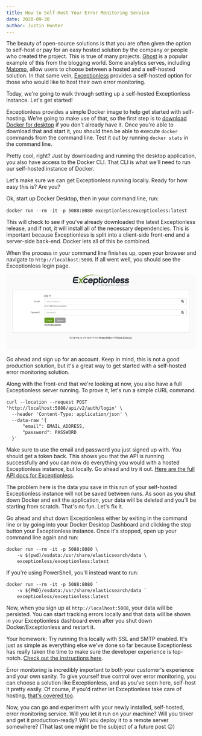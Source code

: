 ```yaml
---
title: How to Self-Host Your Error Monitoring Service
date: 2020-09-30
author: Justin Hunter
---
```

The beauty of open-source solutions is that you are often given the option to self-host or pay for an easy hosted solution by the company or people who created the project. This is true of many projects. [Ghost](https://ghost.org) is a popular example of this from the blogging world. Some analytics serves, including [Matomo](https://matomo.org/matomo-on-premise/), allow users to choose between a hosted and a self-hosted solution. In that same vein, [Exceptionless](https://exceptionless.com) provides a self-hosted option for those who would like to host their own error monitoring.

Today, we're going to walk through setting up a self-hosted Exceptionless instance. Let's get started!

Exceptionless provides a simple Docker image to help get started with self-hosting. We're going to make use of that, so the first step is to [download Docker for desktop](https://www.docker.com/get-started) if you don't already have it. Once you're able to download that and start it, you should then be able to execute `docker` commands from the command line. Test it out by running `docker stats` in the command line.

Pretty cool, right? Just by downloading and running the desktop application, you also have access to the Docker CLI. That CLI is what we'll need to run our self-hosted instance of Docker.

Let's make sure we can get Exceptionless running locally. Ready for how easy this is? Are you?

Ok, start up Docker Desktop, then in your command line, run:

`docker run --rm -it -p 5088:8080 exceptionless/exceptionless:latest`

This will check to see if you've already downloaded the latest Exceptionless release, and if not, it will install all of the necessary dependencies. This is important because Exceptionless is split into a client-side front-end and a server-side back-end. Docker lets all of this be combined.

When the process in your command line finishes up, open your browser and navigate to `http://localhost:5000`. If all went well, you should see the Exceptionless login page.

[![Exceptionless self-hosted login page](/assets/img/news/self-hosted-login.png)](/assets/img/news/self-hosted-login.png)

Go ahead and sign up for an account. Keep in mind, this is not a good production solution, but it's a great way to get started with a self-hosted error monitoring solution.

Along with the front-end that we're looking at now, you also have a full Exceptionless server running. To prove it, let's run a simple cURL command.

```shell
curl --location --request POST 'http://localhost:5088/api/v2/auth/login' \
  --header 'Content-Type: application/json' \
  --data-raw '{
      "email": EMAIL_ADDRESS,
      "password": PASSWORD
  }'
```

Make sure to use the email and password you just signed up with. You should get a token back. This shows you that the API is running successfully and you can now do everything you would with a hosted Exceptionless instance, but locally. Go ahead and try it out. [Here are the full API docs for Exceptionless](https://api.exceptionless.io/docs/index.html).

The problem here is the data you save in this run of your self-hosted Exceptionless instance will not be saved between runs. As soon as you shut down Docker and exit the application, your data will be deleted and you'll be starting from scratch. That's no fun. Let's fix it.

Go ahead and shut down Exceptionless either by exiting in the command line or by going into your Docker Desktop Dashboard and clicking the stop button your Exceptionless instance. Once it's stopped, open up your command line again and run:

```shell
docker run --rm -it -p 5088:8080 \
    -v $(pwd)/esdata:/usr/share/elasticsearch/data \
    exceptionless/exceptionless:latest
```

If you're using PowerShell, you'll instead want to run:

```shell
docker run --rm -it -p 5088:8080 `
    -v ${PWD}/esdata:/usr/share/elasticsearch/data `
    exceptionless/exceptionless:latest
```

Now, when you sign up at `http://localhost:5088`, your data will be persisted. You can start tracking errors locally and that data will be shown in your Exceptionless dashboard even after you shut down Docker/Exceptionless and restart it.

Your homework: Try running this locally with SSL and SMTP enabled. It's just as simple as everything else we've done so far because Exceptionless has really taken the time to make sure the developer experience is top-notch. [Check out the instructions here](/docs/self-hosting/docker/#simple-setup-wssl-support-and-smtp).

Error monitoring is incredibly important to both your customer's experience and your own sanity. To give yourself true control over error monitoring, you can choose a solution like Exceptionless, and as you've seen here, self-host it pretty easily. Of course, if you'd rather let Exceptionless take care of hosting, [that's covered too](https://exceptionless.com).

Now, you can go and experiment with your newly installed, self-hosted, error monitoring service. Will you let it run on your machine? Will you tinker and get it production-ready? Will you deploy it to a remote server somewhere? (That last one might be the subject of a future post 😉)
